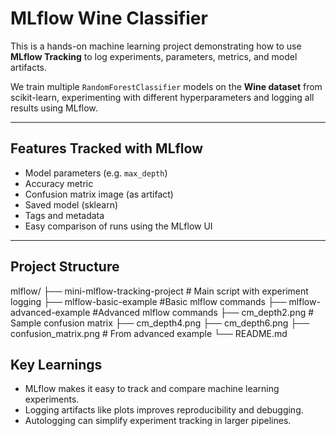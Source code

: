 # MLflow Wine Classifier

This is a hands-on machine learning project demonstrating how to use **MLflow Tracking** to log experiments, parameters, metrics, and model artifacts.

We train multiple `RandomForestClassifier` models on the **Wine dataset** from scikit-learn, experimenting with different hyperparameters and logging all results using MLflow.

---

## Features Tracked with MLflow

- Model parameters (e.g. `max_depth`)
- Accuracy metric
- Confusion matrix image (as artifact)
- Saved model (sklearn)
- Tags and metadata
- Easy comparison of runs using the MLflow UI

---

## Project Structure
mlflow/
├── mini-mlflow-tracking-project # Main script with experiment logging
├── mlflow-basic-example #Basic mlflow commands
├── mlflow-advanced-example #Advanced mlflow commands
├── cm_depth2.png # Sample confusion matrix
├── cm_depth4.png
├── cm_depth6.png
├── confusion_matrix.png # From advanced example
└── README.md

## Key Learnings
- MLflow makes it easy to track and compare machine learning experiments.
- Logging artifacts like plots improves reproducibility and debugging.
- Autologging can simplify experiment tracking in larger pipelines.
